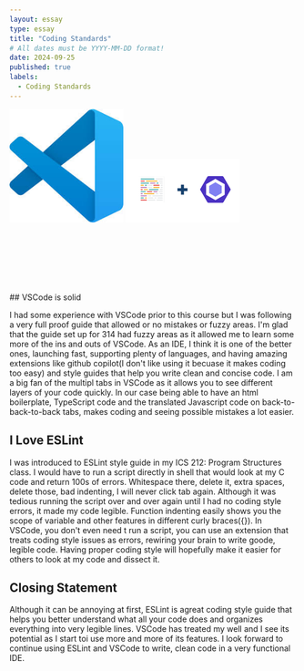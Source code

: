 ```yaml
---
layout: essay
type: essay
title: "Coding Standards"
# All dates must be YYYY-MM-DD format!
date: 2024-09-25
published: true
labels:
  - Coding Standards
---
```


<img width="200px" class="rounded float-start pe-4" src="../img/VSCodeEssay/VSCode.jpeg">
<img width="200px" class="rounded float-start pe-4" src="../img/VSCodeEssay/PrettierESLint.png">
<br/>
<br/>
<br/>
<br/>
<br/>
<br/>
<br/>
<br/>
## VSCode is solid

I had some experience with VSCode prior to this course but I was following a very full proof guide that allowed or no mistakes or fuzzy areas. I'm glad that the guide set up for 314 had fuzzy areas as it allowed me to learn some more of the ins and outs of VSCode. As an IDE, I think it is one of the better ones, launching fast, supporting plenty of languages, and having amazing extensions like github copilot(I don't like using it becuase it makes coding too easy) and style guides that help you write clean and concise code. I am a big fan of the multipl tabs in VSCode as it allows you to see different layers of your code quickly. In our case being able to have an html boilerplate, TypeScript code and the translated Javascript code on back-to-back-to-back tabs, makes coding and seeing possible mistakes a lot easier.

## I Love ESLint

I was introduced to ESLint style guide in my ICS 212: Program Structures class. I would have to run a script directly in shell that would look at my C code and return 100s of errors. Whitespace there, delete it, extra spaces, delete those, bad indenting, I will never click tab again. Although it was tedious running the script over and over again until I had no coding style errors, it made my code legible. Function indenting easily shows you the scope of variable and other features in different curly braces({}). In VSCode, you don't even need t run a script, you can use an extension that treats coding style issues as errors, rewiring your brain to write goode, legible code. Having proper coding style will hopefully make it easier for others to look at my code and dissect it.

## Closing Statement

Although it can be annoying at first, ESLint is agreat coding style guide that helps you better understand what all your code does and organizes everything into very legible lines. VSCode has treated my well and I see its potential as I start toi use more and more of its features. I look forward to continue using ESLint and VSCode to write, clean code in a very functional IDE.
